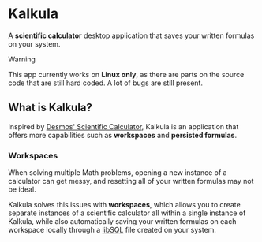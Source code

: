 # Kalkula   

A **scientific calculator** desktop application that saves your written formulas on your system.

> [!WARNING]
> This app currently works on **Linux only**, as there are parts on the source code that are still hard coded.
> A lot of bugs are still present.

## What is Kalkula?

Inspired by [Desmos' Scientific Calculator](https://www.desmos.com/scientific), Kalkula is an application that offers more capabilities such as **workspaces** and **persisted formulas**.

### Workspaces

When solving multiple Math problems, opening a new instance of a calculator can get messy, and resetting all of your written formulas may not be ideal.

Kalkula solves this issues with **workspaces**, which allows you to create separate instances of a scientific calculator all within a single instance of Kalkula, while also automatically saving your written formulas on each workspace locally through a [libSQL](https://github.com/tursodatabase/libsql) file created on your system.



